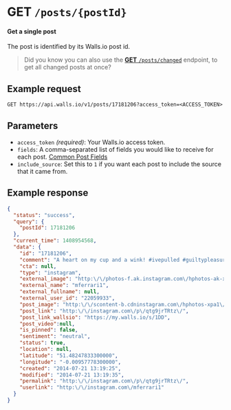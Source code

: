 # GET `/posts/{postId}`

#### Get a single post

The post is identified by its Walls.io post id.

> Did you know you can also use the [**GET** `/posts/changed`][GET /posts/changed] 
> endpoint, to get all changed posts at once?

## Example request
```
GET https://api.walls.io/v1/posts/17181206?access_token=<ACCESS_TOKEN>
```

## Parameters
- `access_token` *(required)*: Your Walls.io access token.
- `fields`: A comma-separated list of fields you would like to receive for each post. [Common Post Fields]
- `include_source`: Set this to `1` if you want each post to include the source that it came from.


## Example response

```json
{
  "status": "success",
  "query": {
    "postId": 17181206
  },
  "current_time": 1408954568,
  "data": {
    "id": "17181206",
    "comment": "A heart on my cup and a wink! #ivepulled #guiltypleasure #starbucks",
    "cta": null,
    "type": "instagram",
    "external_image": "http:\/\/photos-f.ak.instagram.com\/hphotos-ak-xpf1\/10369543_654365497965469_839887771_a.jpg",
    "external_name": "mferrari1",
    "external_fullname": null,
    "external_user_id": "22059933",
    "post_image": "http:\/\/scontent-b.cdninstagram.com\/hphotos-xpa1\/t51.2885-15\/10499125_748994368486318_763693636_n.jpg",
    "post_link": "http:\/\/instagram.com\/p\/qtg9jrTRtz\/",
    "post_link_wallsio": "https://my.walls.io/s/1DD",
    "post_video":null,
    "is_pinned": false,
    "sentiment": "neutral",
    "status": true,
    "location": null,
    "latitude": "51.48247833300000",
    "longitude": "-0.00957778300000",
    "created": "2014-07-21 13:19:25",
    "modified": "2014-07-21 13:19:35",
    "permalink": "http:\/\/instagram.com\/p\/qtg9jrTRtz\/",
    "userlink": "http:\/\/instagram.com\/mferrari1"
  }
}
```

[Common Post Fields]: /Common_Post_Fields.md "List of fields common to all posts endpoints"
[GET /posts/changed]: GET_posts-changed.md "Get a list of posts for a wall, ordered by the time they were updated"
